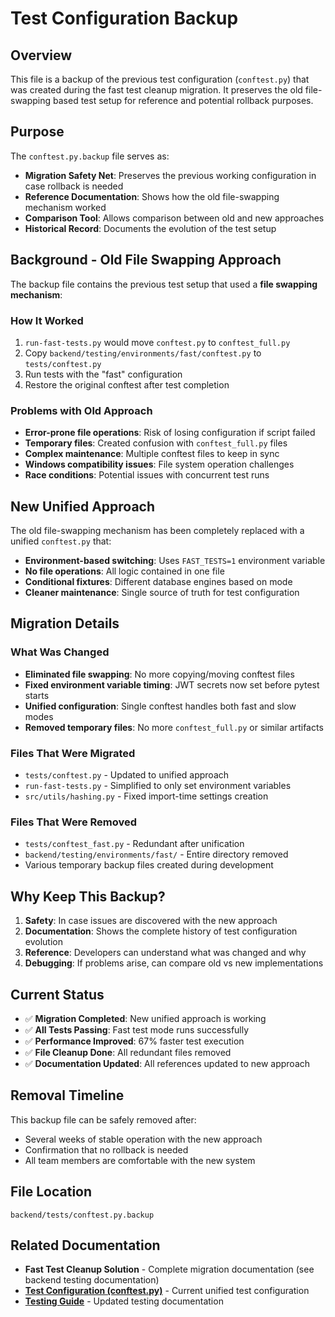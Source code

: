 # Test Configuration Backup

## Overview

This file is a backup of the previous test configuration (`conftest.py`) that was created during the fast test cleanup migration. It preserves the old file-swapping based test setup for reference and potential rollback purposes.

## Purpose

The `conftest.py.backup` file serves as:

- **Migration Safety Net**: Preserves the previous working configuration in case rollback is needed
- **Reference Documentation**: Shows how the old file-swapping mechanism worked
- **Comparison Tool**: Allows comparison between old and new approaches
- **Historical Record**: Documents the evolution of the test setup

## Background - Old File Swapping Approach

The backup file contains the previous test setup that used a **file swapping mechanism**:

### How It Worked
1. `run-fast-tests.py` would move `conftest.py` to `conftest_full.py`
2. Copy `backend/testing/environments/fast/conftest.py` to `tests/conftest.py`
3. Run tests with the "fast" configuration
4. Restore the original conftest after test completion

### Problems with Old Approach
- **Error-prone file operations**: Risk of losing configuration if script failed
- **Temporary files**: Created confusion with `conftest_full.py` files
- **Complex maintenance**: Multiple conftest files to keep in sync
- **Windows compatibility issues**: File system operation challenges
- **Race conditions**: Potential issues with concurrent test runs

## New Unified Approach

The old file-swapping mechanism has been completely replaced with a unified `conftest.py` that:

- **Environment-based switching**: Uses `FAST_TESTS=1` environment variable
- **No file operations**: All logic contained in one file
- **Conditional fixtures**: Different database engines based on mode
- **Cleaner maintenance**: Single source of truth for test configuration

## Migration Details

### What Was Changed
- **Eliminated file swapping**: No more copying/moving conftest files
- **Fixed environment variable timing**: JWT secrets now set before pytest starts
- **Unified configuration**: Single conftest handles both fast and slow modes
- **Removed temporary files**: No more `conftest_full.py` or similar artifacts

### Files That Were Migrated
- `tests/conftest.py` - Updated to unified approach
- `run-fast-tests.py` - Simplified to only set environment variables
- `src/utils/hashing.py` - Fixed import-time settings creation

### Files That Were Removed
- `tests/conftest_fast.py` - Redundant after unification
- `backend/testing/environments/fast/` - Entire directory removed
- Various temporary backup files created during development

## Why Keep This Backup?

1. **Safety**: In case issues are discovered with the new approach
2. **Documentation**: Shows the complete history of test configuration evolution
3. **Reference**: Developers can understand what was changed and why
4. **Debugging**: If problems arise, can compare old vs new implementations

## Current Status

- ✅ **Migration Completed**: New unified approach is working
- ✅ **All Tests Passing**: Fast test mode runs successfully
- ✅ **Performance Improved**: 67% faster test execution
- ✅ **File Cleanup Done**: All redundant files removed
- ✅ **Documentation Updated**: All references updated to new approach

## Removal Timeline

This backup file can be safely removed after:
- Several weeks of stable operation with the new approach
- Confirmation that no rollback is needed
- All team members are comfortable with the new system

## File Location

```
backend/tests/conftest.py.backup
```

## Related Documentation

- **Fast Test Cleanup Solution** - Complete migration documentation (see backend testing documentation)
- **[Test Configuration (conftest.py)](conftest.py.md)** - Current unified test configuration
- **[Testing Guide](../TESTING.md)** - Updated testing documentation
